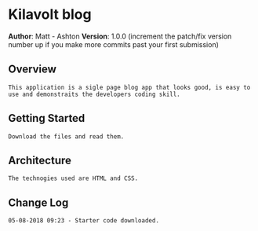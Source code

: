 # Kilavolt blog

**Author**: Matt - Ashton
**Version**: 1.0.0 (increment the patch/fix version number up if you make more commits past your first submission)

## Overview
<!-- Provide a high level overview of what this application is and why you are building it, beyond the fact that it's an assignment for a Code Fellows 301 class. (i.e. What's your problem domain?) -->
    This application is a sigle page blog app that looks good, is easy to use and demonstraits the developers coding skill.

## Getting Started
<!-- What are the steps that a user must take in order to build this app on their own machine and get it running? -->
    Download the files and read them.
## Architecture
<!-- Provide a detailed description of the application design. What technologies (languages, libraries, etc) you're using, and any other relevant design information. -->
    The technogies used are HTML and CSS.
## Change Log
<!-- Use this are to document the iterative changes made to your application as each feature is successfully implemented. Use time stamps. Here's an examples:
   
01-01-2001 4:59pm - Application now has a fully-functional express server, with GET and POST routes for the book resource.

## Credits and Collaborations
<!-- Give credit (and a link) to other people or resources that helped you build this application. -->
    05-08-2018 09:23 - Starter code downloaded.